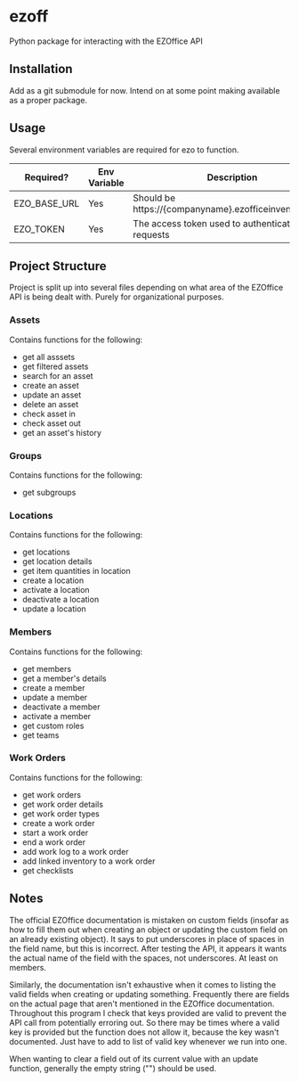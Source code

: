 # ezoff

Python package for interacting with the EZOffice API

## Installation

Add as a git submodule for now. Intend on at some point making available as a proper package.

## Usage

Several environment variables are required for ezo to function.

| Required? | Env Variable | Description |
| --------- | ------------ | ----------- |
| EZO_BASE_URL | Yes | Should be https://{companyname}.ezofficeinventory.com/ |
| EZO_TOKEN | Yes | The access token used to authenticate requests |

## Project Structure

Project is split up into several files depending on what area of the EZOffice API is being dealt with. Purely for organizational purposes.

### Assets

Contains functions for the following:

- get all asssets
- get filtered assets
- search for an asset
- create an asset
- update an asset
- delete an asset
- check asset in
- check asset out
- get an asset's history

### Groups

Contains functions for the following:

- get subgroups

### Locations

Contains functions for the following:

- get locations
- get location details
- get item quantities in location
- create a location
- activate a location
- deactivate a location
- update a location

### Members

Contains functions for the following:

- get members
- get a member's details
- create a member
- update a member
- deactivate a member
- activate a member
- get custom roles
- get teams

### Work Orders

Contains functions for the following:

- get work orders
- get work order details
- get work order types
- create a work order
- start a work order
- end a work order
- add work log to a work order
- add linked inventory to a work order
- get checklists

## Notes

The official EZOffice documentation is mistaken on custom fields (insofar as how to fill them out when creating an object or updating the custom field on an already existing object). It says to put underscores in place of spaces in the field name, but this is incorrect. After testing the API, it appears it wants the actual name of the field with the spaces, not underscores. At least on members.

Similarly, the documentation isn't exhaustive when it comes to listing the valid fields when creating or updating something. Frequently there are fields on the actual page that aren't mentioned in the EZOffice documentation. Throughout this program I check that keys provided are valid to prevent the API call from potentially erroring out. So there may be times where a valid key is provided but the function does not allow it, because the key wasn't documented. Just have to add to list of valid key whenever we run into one.

When wanting to clear a field out of its current value with an update function, generally the empty string ("") should be used.
